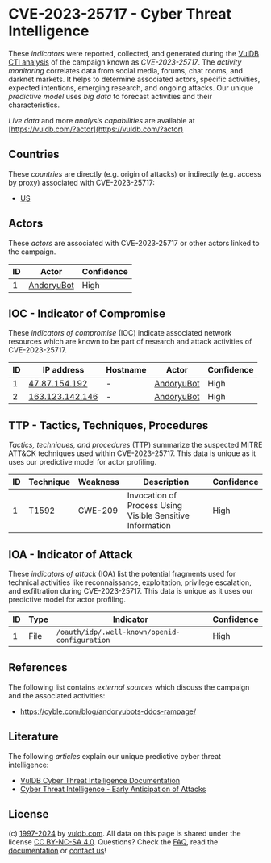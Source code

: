 # CVE-2023-25717 - Cyber Threat Intelligence

These _indicators_ were reported, collected, and generated during the [VulDB CTI analysis](https://vuldb.com/?kb.cti) of the campaign known as _CVE-2023-25717_. The _activity monitoring_ correlates data from social media, forums, chat rooms, and darknet markets. It helps to determine associated actors, specific activities, expected intentions, emerging research, and ongoing attacks. Our unique _predictive model_ uses _big data_ to forecast activities and their characteristics.

_Live data_ and more _analysis capabilities_ are available at [https://vuldb.com/?actor](https://vuldb.com/?actor)

## Countries

These _countries_ are directly (e.g. origin of attacks) or indirectly (e.g. access by proxy) associated with CVE-2023-25717:

* [US](https://vuldb.com/?country.us)

## Actors

These _actors_ are associated with CVE-2023-25717 or other actors linked to the campaign.

ID | Actor | Confidence
-- | ----- | ----------
1 | [AndoryuBot](https://vuldb.com/?actor.andoryubot) | High

## IOC - Indicator of Compromise

These _indicators of compromise_ (IOC) indicate associated network resources which are known to be part of research and attack activities of CVE-2023-25717.

ID | IP address | Hostname | Actor | Confidence
-- | ---------- | -------- | ----- | ----------
1 | [47.87.154.192](https://vuldb.com/?ip.47.87.154.192) | - | [AndoryuBot](https://vuldb.com/?actor.andoryubot) | High
2 | [163.123.142.146](https://vuldb.com/?ip.163.123.142.146) | - | [AndoryuBot](https://vuldb.com/?actor.andoryubot) | High

## TTP - Tactics, Techniques, Procedures

_Tactics, techniques, and procedures_ (TTP) summarize the suspected MITRE ATT&CK techniques used within CVE-2023-25717. This data is unique as it uses our predictive model for actor profiling.

ID | Technique | Weakness | Description | Confidence
-- | --------- | -------- | ----------- | ----------
1 | T1592 | CWE-209 | Invocation of Process Using Visible Sensitive Information | High

## IOA - Indicator of Attack

These _indicators of attack_ (IOA) list the potential fragments used for technical activities like reconnaissance, exploitation, privilege escalation, and exfiltration during CVE-2023-25717. This data is unique as it uses our predictive model for actor profiling.

ID | Type | Indicator | Confidence
-- | ---- | --------- | ----------
1 | File | `/oauth/idp/.well-known/openid-configuration` | High

## References

The following list contains _external sources_ which discuss the campaign and the associated activities:

* https://cyble.com/blog/andoryubots-ddos-rampage/

## Literature

The following _articles_ explain our unique predictive cyber threat intelligence:

* [VulDB Cyber Threat Intelligence Documentation](https://vuldb.com/?kb.cti)
* [Cyber Threat Intelligence - Early Anticipation of Attacks](https://www.scip.ch/en/?labs.20201022)

## License

(c) [1997-2024](https://vuldb.com/?kb.changelog) by [vuldb.com](https://vuldb.com/?kb.about). All data on this page is shared under the license [CC BY-NC-SA 4.0](https://creativecommons.org/licenses/by-nc-sa/4.0/). Questions? Check the [FAQ](https://vuldb.com/?kb.faq), read the [documentation](https://vuldb.com/?kb) or [contact us](https://vuldb.com/?contact)!
